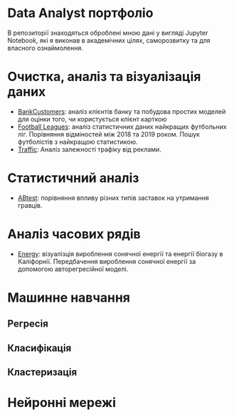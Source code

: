 # Data Analyst портфоліо
В репозиторії знаходяться оброблені мною дані у вигляді Jupyter Notebook, які я виконав в академічних цілях, саморозвитку та для власного ознаймолення.

# Очистка, аналіз та візуалізація даних
- [BankCustomers](https://github.com/antonshuliak/DS-Portfolio/blob/master/CardCustomer.ipynb): аналіз клієнтів банку та побудова простих моделей для оцінки того, чи користується клієнт карткою
- [Football Leagues](https://github.com/antonshuliak/DS-Portfolio/blob/master/Football.ipynb): аналіз статистичних даних найкращих футбольних ліг. Порівняння відміностей між 2018 та 2019 роком. Пошук футболістів з найкращою статистикою.
- [Traffic](https://github.com/antonshuliak/DS-Portfolio/blob/master/Traffic.ipynb): Аналіз залежності трафіку від реклами.
# Статистичний аналіз
- [ABtest](https://github.com/antonshuliak/DS-Portfolio/blob/master/ABtest.ipynb): порівняння впливу різних типів заставок на утримання гравців.
# Аналіз часових рядів
- [Energy](https://github.com/antonshuliak/DS-Portfolio/blob/master/PVEnergy.ipynb): візуалізція вироблення сонячної енергії та енергії біогазу в Каліфорнії. Передбачення вироблення сонячної енергії за допомогою авторегресійної моделі.

# Машинне навчання

## Регресія

## Класифікація

## Кластеризація

# Нейронні мережі
